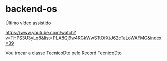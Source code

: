 # backend-os

Último vídeo assistido

https://www.youtube.com/watch?v=THPS3U3yLq8&list=PLA8Qj9w4RGkWwSTtOfXtJ62cTaLoWAFMG&index=39

Vou trocar a classe TecnicoDto pelo Record TecnicoDto

